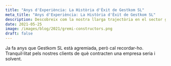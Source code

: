 ```yaml
---
title: "Anys d'Experiència: La Història d'Èxit de Gestkom SL"
meta_title: "Anys d'Experiència: La Història d'Èxit de Gestkom SL"
description: Descobreix com la nostra llarga trajectòria en el sector garanteix la fiabilitat i la solidesa dels nostres serveis.
date: 2021-05-25
image: /images/blog/2021/gremi-constructors.png
draft: false
---
```


Ja fa anys que Gestkom SL està agremiada, però cal recordar-ho. Tranquil·litat pels nostres clients de què contracten una empresa seria i solvent.

